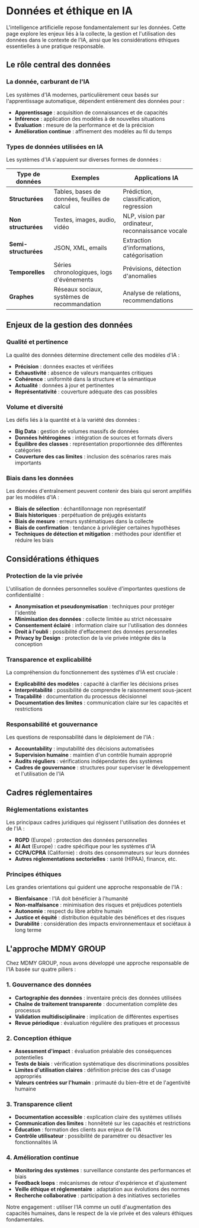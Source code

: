 # Données et éthique en IA

L'intelligence artificielle repose fondamentalement sur les données. Cette page explore les enjeux liés à la collecte, la gestion et l'utilisation des données dans le contexte de l'IA, ainsi que les considérations éthiques essentielles à une pratique responsable.

## Le rôle central des données

### La donnée, carburant de l'IA

Les systèmes d'IA modernes, particulièrement ceux basés sur l'apprentissage automatique, dépendent entièrement des données pour :

- **Apprentissage** : acquisition de connaissances et de capacités
- **Inférence** : application des modèles à de nouvelles situations
- **Évaluation** : mesure de la performance et de la précision
- **Amélioration continue** : affinement des modèles au fil du temps

### Types de données utilisées en IA

Les systèmes d'IA s'appuient sur diverses formes de données :

| Type de données | Exemples | Applications IA |
|----------------|----------|-----------------|
| **Structurées** | Tables, bases de données, feuilles de calcul | Prédiction, classification, regression |
| **Non structurées** | Textes, images, audio, vidéo | NLP, vision par ordinateur, reconnaissance vocale |
| **Semi-structurées** | JSON, XML, emails | Extraction d'informations, catégorisation |
| **Temporelles** | Séries chronologiques, logs d'événements | Prévisions, détection d'anomalies |
| **Graphes** | Réseaux sociaux, systèmes de recommandation | Analyse de relations, recommendations |

## Enjeux de la gestion des données

### Qualité et pertinence

La qualité des données détermine directement celle des modèles d'IA :

- **Précision** : données exactes et vérifiées
- **Exhaustivité** : absence de valeurs manquantes critiques
- **Cohérence** : uniformité dans la structure et la sémantique
- **Actualité** : données à jour et pertinentes
- **Représentativité** : couverture adéquate des cas possibles

### Volume et diversité

Les défis liés à la quantité et à la variété des données :

- **Big Data** : gestion de volumes massifs de données
- **Données hétérogènes** : intégration de sources et formats divers
- **Équilibre des classes** : représentation proportionnée des différentes catégories
- **Couverture des cas limites** : inclusion des scénarios rares mais importants

### Biais dans les données

Les données d'entraînement peuvent contenir des biais qui seront amplifiés par les modèles d'IA :

- **Biais de sélection** : échantillonnage non représentatif
- **Biais historiques** : perpétuation de préjugés existants
- **Biais de mesure** : erreurs systématiques dans la collecte
- **Biais de confirmation** : tendance à privilégier certaines hypothèses
- **Techniques de détection et mitigation** : méthodes pour identifier et réduire les biais

## Considérations éthiques

### Protection de la vie privée

L'utilisation de données personnelles soulève d'importantes questions de confidentialité :

- **Anonymisation et pseudonymisation** : techniques pour protéger l'identité
- **Minimisation des données** : collecte limitée au strict nécessaire
- **Consentement éclairé** : information claire sur l'utilisation des données
- **Droit à l'oubli** : possibilité d'effacement des données personnelles
- **Privacy by Design** : protection de la vie privée intégrée dès la conception

### Transparence et explicabilité

La compréhension du fonctionnement des systèmes d'IA est cruciale :

- **Explicabilité des modèles** : capacité à clarifier les décisions prises
- **Interprétabilité** : possibilité de comprendre le raisonnement sous-jacent
- **Traçabilité** : documentation du processus décisionnel
- **Documentation des limites** : communication claire sur les capacités et restrictions

### Responsabilité et gouvernance

Les questions de responsabilité dans le déploiement de l'IA :

- **Accountability** : imputabilité des décisions automatisées
- **Supervision humaine** : maintien d'un contrôle humain approprié
- **Audits réguliers** : vérifications indépendantes des systèmes
- **Cadres de gouvernance** : structures pour superviser le développement et l'utilisation de l'IA

## Cadres réglementaires

### Réglementations existantes

Les principaux cadres juridiques qui régissent l'utilisation des données et de l'IA :

- **RGPD** (Europe) : protection des données personnelles
- **AI Act** (Europe) : cadre spécifique pour les systèmes d'IA
- **CCPA/CPRA** (Californie) : droits des consommateurs sur leurs données
- **Autres réglementations sectorielles** : santé (HIPAA), finance, etc.

### Principes éthiques

Les grandes orientations qui guident une approche responsable de l'IA :

- **Bienfaisance** : l'IA doit bénéficier à l'humanité
- **Non-malfaisance** : minimisation des risques et préjudices potentiels
- **Autonomie** : respect du libre arbitre humain
- **Justice et équité** : distribution équitable des bénéfices et des risques
- **Durabilité** : considération des impacts environnementaux et sociétaux à long terme

## L'approche MDMY GROUP

Chez MDMY GROUP, nous avons développé une approche responsable de l'IA basée sur quatre piliers :

### 1. Gouvernance des données

- **Cartographie des données** : inventaire précis des données utilisées
- **Chaîne de traitement transparente** : documentation complète des processus
- **Validation multidisciplinaire** : implication de différentes expertises
- **Revue périodique** : évaluation régulière des pratiques et processus

### 2. Conception éthique

- **Assessment d'impact** : évaluation préalable des conséquences potentielles
- **Tests de biais** : vérification systématique des discriminations possibles
- **Limites d'utilisation claires** : définition précise des cas d'usage appropriés
- **Valeurs centrées sur l'humain** : primauté du bien-être et de l'agentivité humaine

### 3. Transparence client

- **Documentation accessible** : explication claire des systèmes utilisés
- **Communication des limites** : honnêteté sur les capacités et restrictions
- **Éducation** : formation des clients aux enjeux de l'IA
- **Contrôle utilisateur** : possibilité de paramétrer ou désactiver les fonctionnalités IA

### 4. Amélioration continue

- **Monitoring des systèmes** : surveillance constante des performances et biais
- **Feedback loops** : mécanismes de retour d'expérience et d'ajustement
- **Veille éthique et réglementaire** : adaptation aux évolutions des normes
- **Recherche collaborative** : participation à des initiatives sectorielles

Notre engagement : utiliser l'IA comme un outil d'augmentation des capacités humaines, dans le respect de la vie privée et des valeurs éthiques fondamentales.

